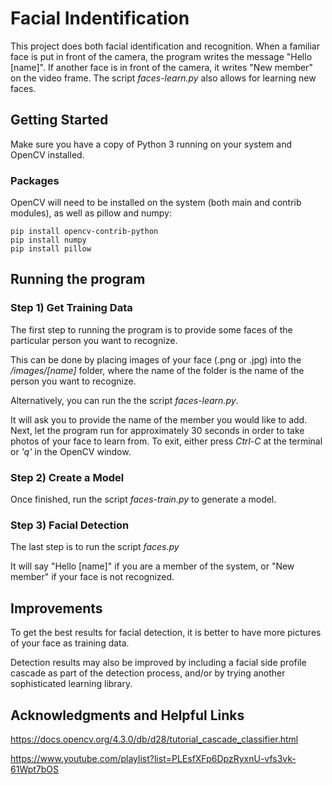 # Facial Indentification

This project does both facial identification and recognition. When a familiar face is put in front of the camera, the program writes the message "Hello [name]". If another face is in front of the camera, it writes "New member" on the video frame. The script *faces-learn.py* also allows for learning new faces.

## Getting Started
Make sure you have a copy of Python 3 running on your system and OpenCV installed.

### Packages

OpenCV will need to be installed on the system (both main and contrib modules), as well as pillow and numpy:
```
pip install opencv-contrib-python 
pip install numpy
pip install pillow
```

## Running the program

### Step 1) Get Training Data
The first step to running the program is to provide some faces of the particular person you want to recognize.

This can be done by placing images of your face (.png or .jpg) into the */images/[name]* folder, where the name of the folder is the name of the person you want to recognize.

Alternatively, you can run the the script *faces-learn.py*. 

It will ask you to provide the name of the member you would like to add. Next, let the program run for approximately 30 seconds in order to take photos of your face to learn from. To exit, either press *Ctrl-C* at the terminal or *'q'* in the OpenCV window.

### Step 2) Create a Model
Once finished, run the script *faces-train.py* to generate a model.

### Step 3) Facial Detection
The last step is to run the script *faces.py*

It will say "Hello [name]" if you are a member of the system, or "New member" if your face is not recognized.

## Improvements

To get the best results for facial detection, it is better to have more pictures of your face as training data. 

Detection results may also be improved by including a facial side profile cascade as part of the detection process, and/or by trying another sophisticated learning library.

## Acknowledgments and Helpful Links

https://docs.opencv.org/4.3.0/db/d28/tutorial_cascade_classifier.html

https://www.youtube.com/playlist?list=PLEsfXFp6DpzRyxnU-vfs3vk-61Wpt7bOS




